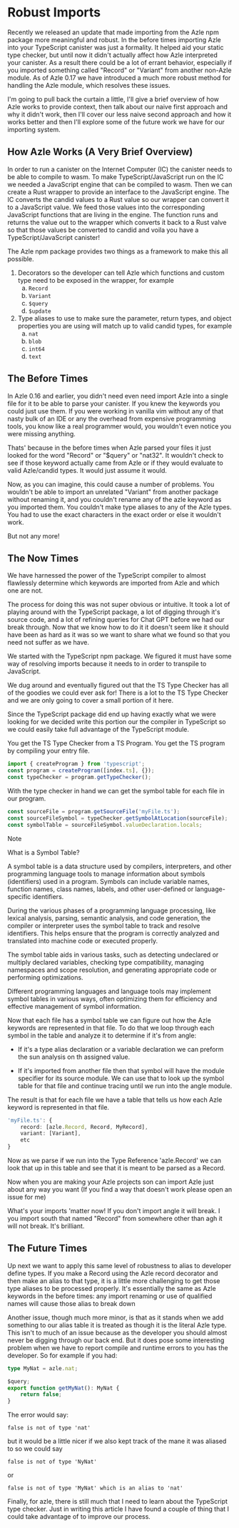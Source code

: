 <style type="text/css">
    ol ol { list-style-type: lower-alpha; }
    ol ol ol { list-style-type: lower-roman; }
</style>
# Robust Imports

Recently we released an update that made importing from the Azle npm package
more meaningful and robust. In the before times importing Azle into your
TypeScript canister was just a formality. It helped aid your static type
checker, but until now it didn't actually affect how Azle interpreted your
canister. As a result there could be a lot of errant behavior, especially if you
imported something called "Record" or "Variant" from another non-Azle module. As
of Azle 0.17 we have introduced a much more robust method for handling the Azle
module, which resolves these issues.

I'm going to pull back the curtain a little, I'll give a brief overview of how
Azle works to provide context, then talk about our naive first approach and why
it didn't work, then I'll cover our less naive second approach and how it works
better and then I'll explore some of the future work we have for our importing
system.

## How Azle Works (A Very Brief Overview)

In order to run a canister on the Internet Computer (IC) the canister needs to
be able to compile to wasm. To make TypeScript/JavaScript run on the IC we
needed a JavaScript engine that can be compiled to wasm. Then we can create a
Rust wrapper to provide an interface to the JavaScript engine. The IC converts
the candid values to a Rust value so our wrapper can convert it to a JavaScript
value. We feed those values into the corresponding JavaScript functions that are
living in the engine. The function runs and returns the value out to the
wrapper which converts it back to a Rust valve so that those values be converted
to candid and voila you have a TypeScript/JavaScript canister!

The Azle npm package provides two things as a framework to make this all
possible.

1. Decorators so the developer can tell Azle which functions and custom type
   need to be exposed in the wrapper, for example
    1. `Record`
    1. `Variant`
    1. `$query`
    1. `$update`
1. Type aliases to use to make sure the parameter, return types, and object
   properties you are using will match up to valid candid types, for example
    1. `nat`
    1. `blob`
    1. `int64`
    1. `text`

## The Before Times

In Azle 0.16 and earlier, you didn't need even need import Azle into a single
file for it to be able to parse your canister. If you knew the keywords you
could just use them. If you were working in vanilla vim without any of that
nasty bulk of an IDE or any the overhead from expensive programming tools, you
know like a real programmer would, you wouldn't even notice you were missing
anything.

Thats' because in the before times when Azle parsed your files it just looked
for the word "Record" or "$query" or "nat32". It wouldn't check to see if those
keyword actually came from Azle or if they would evaluate to valid Azle/candid
types. It would just assume it would.

Now, as you can imagine, this could cause a number of problems. You wouldn't be
able to import an unrelated "Variant" from another package without renaming it,
and you couldn't rename any of the azle keyword as you imported them. You
couldn't make type aliases to any of the Azle types. You had to use the exact
characters in the exact order or else it wouldn't work.

But not any more!

## The Now Times

We have harnessed the power of the TypeScript compiler to almost flawlessly
determine which keywords are imported from Azle and which one are not.

The process for doing this was not super obvious or intuitive. It took a lot of
playing around with the TypeScript package, a lot of digging through it's source
code, and a lot of refining queries for Chat GPT before we had our break
through. Now that we know how to do it it doesn't seem like it should have been
as hard as it was so we want to share what we found so that you need not suffer
as we have.

We started with the TypeScript npm package. We figured it must have some way of
resolving imports because it needs to in order to transpile to JavaScript.

We dug around and eventually figured out that the TS Type Checker has all of the
goodies we could ever ask for! There is a lot to the TS Type Checker and we are
only going to cover a small portion of it here.

Since the TypeScript package did end up having exactly what we were looking for
we decided write this portion our the compiler in TypeScript so we could easily
take full advantage of the TypeScript module.

You get the TS Type Checker from a TS Program. You get th­e TS program by
compiling your entry file.

```typescript
import { createProgram } from 'typescript';
const program = createProgram([index.ts], {});
const typeChecker = program.getTypeChecker();
```

With the type checker in hand we can get the symbol table for each file in our
program.

```typescript
const sourceFile = program.getSourceFile('myFile.ts');
const sourceFileSymbol = typeChecker.getSymbolAtLocation(sourceFile);
const symbolTable = sourceFileSymbol.valueDeclaration.locals;
```

> [!NOTE]
>
> What is a Symbol Table?
>
> A symbol table is a data structure used by compilers, interpreters, and other
> programming language tools to manage information about symbols (identifiers)
> used in a program. Symbols can include variable names, function names, class
> names, labels, and other user-defined or language-specific identifiers.
>
> During the various phases of a programming language processing, like lexical
> analysis, parsing, semantic analysis, and code generation, the compiler or
> interpreter uses the symbol table to track and resolve identifiers. This helps
> ensure that the program is correctly analyzed and translated into machine code
> or executed properly.
>
> The symbol table aids in various tasks, such as detecting undeclared or
> multiply declared variables, checking type compatibility, managing namespaces
> and scope resolution, and generating appropriate code or performing
> optimizations.
>
> Different programming languages and language tools may implement symbol tables
> in various ways, often optimizing them for efficiency and effective management
> of symbol information.

Now that each file has a symbol table we can figure out how the Azle keywords
are represented in that file. To do that we loop through each symbol in the
table and analyze it to determine if it's from angle:

-   If it's a type alias declaration or a variable declaration we can preform the
    sun analysis on th assigned value.

-   If it's imported from another file then that symbol will have the module
    specifier for its source module. We can use that to look up the symbol table for
    that file and continue tracing until we run into the angle module.

The result is that for each file we have a table that tells us how each Azle
keyword is represented in that file.

```typescript
'myFile.ts': {
    record: [azle.Record, Record, MyRecord],
    variant: [Variant],
    etc
}
```

Now as we parse if we run into the Type Reference 'azle.Record' we can look that
up in this table and see that it is meant to be parsed as a Record.

Now when you are making your Azle projects son can import Azle just about any
way you want (If you find a way that doesn't work please open an issue for me)

What's your imports 'matter now! If you don't import angle it will break. I you
import south that named "Record" from somewhere other than agh it will not
break. It's brilliant.

## The Future Times

Up next we want to apply this same level of robustness to alias to developer
define types. If you make a Record using the Azle record decorator and then make
an alias to that type, it is a little more challenging to get those type aliases
to be processed properly. It's essentially the same as Azle keywords in the
before times: any import renaming or use of qualified names will cause those
alias to break down

Another issue, though much more minor, is that as it stands when we add
something to our alias table it is treated as though it is the literal Azle
type. This isn't to much of an issue because as the developer you should almost
never be digging through our back end. But it does pose some interesting problem
when we have to report compile and runtime errors to you has the developer. So
for example if you had:

```typescript
type MyNat = azle.nat;

$query;
export function getMyNat(): MyNat {
    return false;
}
```

The error would say:

```
false is not of type 'nat'
```

but it would be a little nicer if we also kept track of the mane it was aliased to so we could say

```
false is not of type 'NyNat'
```

or

```
false is not of type 'MyNat' which is an alias to 'nat'
```

Finally, for azle, there is still much that I need to learn about the TypeScript
type checker. Just in writing this article I have found a couple of thing that I
could take advantage of to improve our process.
